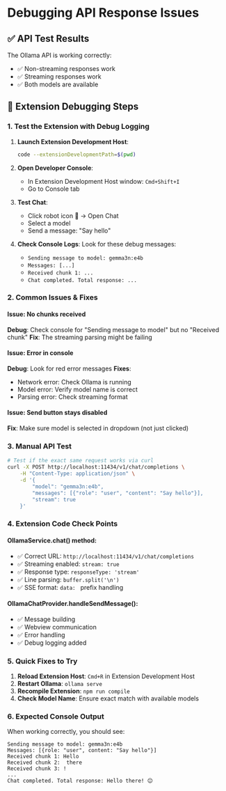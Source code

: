 # Debugging API Response Issues

## ✅ API Test Results
The Ollama API is working correctly:
- ✅ Non-streaming responses work
- ✅ Streaming responses work  
- ✅ Both models are available

## 🔧 Extension Debugging Steps

### 1. Test the Extension with Debug Logging

1. **Launch Extension Development Host**:
   ```bash
   code --extensionDevelopmentPath=$(pwd)
   ```

2. **Open Developer Console**:
   - In Extension Development Host window: `Cmd+Shift+I`
   - Go to Console tab

3. **Test Chat**:
   - Click robot icon 🤖 → Open Chat
   - Select a model
   - Send a message: "Say hello"

4. **Check Console Logs**:
   Look for these debug messages:
   - `Sending message to model: gemma3n:e4b`
   - `Messages: [...]`
   - `Received chunk 1: ...`
   - `Chat completed. Total response: ...`

### 2. Common Issues & Fixes

#### Issue: No chunks received
**Debug**: Check console for "Sending message to model" but no "Received chunk"
**Fix**: The streaming parsing might be failing

#### Issue: Error in console
**Debug**: Look for red error messages
**Fixes**:
- Network error: Check Ollama is running
- Model error: Verify model name is correct
- Parsing error: Check streaming format

#### Issue: Send button stays disabled
**Fix**: Make sure model is selected in dropdown (not just clicked)

### 3. Manual API Test
```bash
# Test if the exact same request works via curl
curl -X POST http://localhost:11434/v1/chat/completions \
    -H "Content-Type: application/json" \
    -d '{
        "model": "gemma3n:e4b",
        "messages": [{"role": "user", "content": "Say hello"}],
        "stream": true
    }'
```

### 4. Extension Code Check Points

#### OllamaService.chat() method:
- ✅ Correct URL: `http://localhost:11434/v1/chat/completions`
- ✅ Streaming enabled: `stream: true`
- ✅ Response type: `responseType: 'stream'`
- ✅ Line parsing: `buffer.split('\n')`
- ✅ SSE format: `data: ` prefix handling

#### OllamaChatProvider.handleSendMessage():
- ✅ Message building
- ✅ Webview communication
- ✅ Error handling
- ✅ Debug logging added

### 5. Quick Fixes to Try

1. **Reload Extension Host**: `Cmd+R` in Extension Development Host
2. **Restart Ollama**: `ollama serve`  
3. **Recompile Extension**: `npm run compile`
4. **Check Model Name**: Ensure exact match with available models

### 6. Expected Console Output
When working correctly, you should see:
```
Sending message to model: gemma3n:e4b
Messages: [{role: "user", content: "Say hello"}]
Received chunk 1: Hello
Received chunk 2:  there
Received chunk 3: !
...
Chat completed. Total response: Hello there! 😊
```